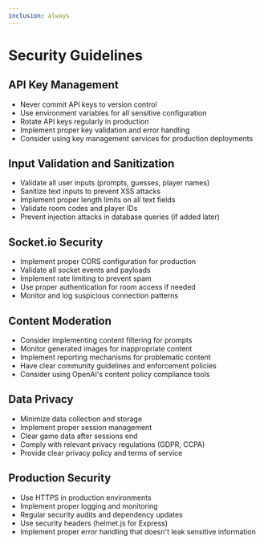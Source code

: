 ```yaml
---
inclusion: always
---
```


# Security Guidelines

## API Key Management
- Never commit API keys to version control
- Use environment variables for all sensitive configuration
- Rotate API keys regularly in production
- Implement proper key validation and error handling
- Consider using key management services for production deployments

## Input Validation and Sanitization
- Validate all user inputs (prompts, guesses, player names)
- Sanitize text inputs to prevent XSS attacks
- Implement proper length limits on all text fields
- Validate room codes and player IDs
- Prevent injection attacks in database queries (if added later)

## Socket.io Security
- Implement proper CORS configuration for production
- Validate all socket events and payloads
- Implement rate limiting to prevent spam
- Use proper authentication for room access if needed
- Monitor and log suspicious connection patterns

## Content Moderation
- Consider implementing content filtering for prompts
- Monitor generated images for inappropriate content
- Implement reporting mechanisms for problematic content
- Have clear community guidelines and enforcement policies
- Consider using OpenAI's content policy compliance tools

## Data Privacy
- Minimize data collection and storage
- Implement proper session management
- Clear game data after sessions end
- Comply with relevant privacy regulations (GDPR, CCPA)
- Provide clear privacy policy and terms of service

## Production Security
- Use HTTPS in production environments
- Implement proper logging and monitoring
- Regular security audits and dependency updates
- Use security headers (helmet.js for Express)
- Implement proper error handling that doesn't leak sensitive information